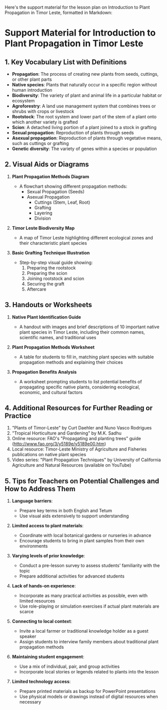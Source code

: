 Here's the support material for the lesson plan on Introduction to Plant Propagation in Timor Leste, formatted in Markdown:

# Support Material for Introduction to Plant Propagation in Timor Leste

## 1. Key Vocabulary List with Definitions

- **Propagation**: The process of creating new plants from seeds, cuttings, or other plant parts
- **Native species**: Plants that naturally occur in a specific region without human introduction
- **Biodiversity**: The variety of plant and animal life in a particular habitat or ecosystem
- **Agroforestry**: A land use management system that combines trees or shrubs with crops or livestock
- **Rootstock**: The root system and lower part of the stem of a plant onto which another variety is grafted
- **Scion**: A detached living portion of a plant joined to a stock in grafting
- **Sexual propagation**: Reproduction of plants through seeds
- **Asexual propagation**: Reproduction of plants through vegetative means, such as cuttings or grafting
- **Genetic diversity**: The variety of genes within a species or population

## 2. Visual Aids or Diagrams

1. **Plant Propagation Methods Diagram**
   - A flowchart showing different propagation methods:
     - Sexual Propagation (Seeds)
     - Asexual Propagation
       - Cuttings (Stem, Leaf, Root)
       - Grafting
       - Layering
       - Division

2. **Timor Leste Biodiversity Map**
   - A map of Timor Leste highlighting different ecological zones and their characteristic plant species

3. **Basic Grafting Technique Illustration**
   - Step-by-step visual guide showing:
     1. Preparing the rootstock
     2. Preparing the scion
     3. Joining rootstock and scion
     4. Securing the graft
     5. Aftercare

## 3. Handouts or Worksheets

1. **Native Plant Identification Guide**
   - A handout with images and brief descriptions of 10 important native plant species in Timor Leste, including their common names, scientific names, and traditional uses

2. **Plant Propagation Methods Worksheet**
   - A table for students to fill in, matching plant species with suitable propagation methods and explaining their choices

3. **Propagation Benefits Analysis**
   - A worksheet prompting students to list potential benefits of propagating specific native plants, considering ecological, economic, and cultural factors

## 4. Additional Resources for Further Reading or Practice

1. "Plants of Timor-Leste" by Curt Daehler and Nuno Vasco Rodrigues
2. "Tropical Horticulture and Gardening" by M.K. Sadhu
3. Online resource: FAO's "Propagating and planting trees" guide (http://www.fao.org/3/y5189e/y5189e00.htm)
4. Local resource: Timor-Leste Ministry of Agriculture and Fisheries publications on native plant species
5. Video series: "Plant Propagation Techniques" by University of California Agriculture and Natural Resources (available on YouTube)

## 5. Tips for Teachers on Potential Challenges and How to Address Them

1. **Language barriers**: 
   - Prepare key terms in both English and Tetum
   - Use visual aids extensively to support understanding

2. **Limited access to plant materials**:
   - Coordinate with local botanical gardens or nurseries in advance
   - Encourage students to bring in plant samples from their own environments

3. **Varying levels of prior knowledge**:
   - Conduct a pre-lesson survey to assess students' familiarity with the topic
   - Prepare additional activities for advanced students

4. **Lack of hands-on experience**:
   - Incorporate as many practical activities as possible, even with limited resources
   - Use role-playing or simulation exercises if actual plant materials are scarce

5. **Connecting to local context**:
   - Invite a local farmer or traditional knowledge holder as a guest speaker
   - Assign students to interview family members about traditional plant propagation methods

6. **Maintaining student engagement**:
   - Use a mix of individual, pair, and group activities
   - Incorporate local stories or legends related to plants into the lesson

7. **Limited technology access**:
   - Prepare printed materials as backup for PowerPoint presentations
   - Use physical models or drawings instead of digital resources when necessary